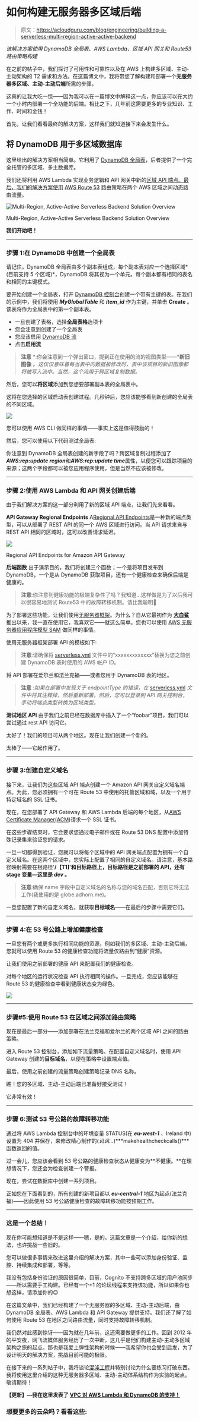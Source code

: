# 如何构建无服务器多区域后端

> 原文：<https://acloudguru.com/blog/engineering/building-a-serverless-multi-region-active-active-backend>

*该解决方案使用 DynamoDB 全局表、AWS Lambda、区域 API 网关和 Route53 路由策略构建*

在之前的帖子中，我们探讨了可用性和可靠性以及在 AWS 上构建多区域、主动-主动架构的 T2 需求和方法。在这篇博文中，我将带您了解构建和部署一个**无服务器多区域、主动-主动后端**所需的步骤。

这真的让我大吃一惊——因为我可以在一篇博文中解释这一点，你应该可以在大约一个小时内部署一个全功能的后端。相比之下，几年前这需要更多的专业知识、工作、时间和金钱！

首先，让我们看看最终的解决方案，这样我们就知道接下来会发生什么。

## 将 DynamoDB 用于多区域数据库

这里给出的解决方案相当简单。它利用了 [DynamoDB 全局表](https://docs.aws.amazon.com/amazondynamodb/latest/developerguide/GlobalTables.html)，后者提供了一个完全托管的多区域、多主数据库。

我们还将利用 AWS Lambda 实现业务逻辑和 API 网关中新的[区域 API 端点。最后，我们的解决方案使用](https://docs.aws.amazon.com/apigateway/latest/developerguide/create-regional-api.html) [AWS Route 53](https://acloudguru.com/blog/engineering/configure-dns-with-route-53) 路由策略在两个 AWS 区域之间动态路由流量。

![Multi-Region, Active-Active Serverless Backend Solution Overview](img/4a98d7db82580d83f5a87dc44ff8d3da.png)

Multi-Region, Active-Active Serverless Backend Solution Overview

**我们开始吧！**

* * *

### 步骤 1:在 DynamoDB 中创建一个全局表

请记住，DynamoDB 全局表由多个副本表组成，每个副本表对应一个选择区域*(目前支持 5 个区域)*，DynamoDB 将其视为一个单元。每个副本都有相同的表名和相同的主键模式。

要开始创建一个全局表，打开 [DynamoDB 控制台](https://console.aws.amazon.com/dynamodb/home)创建一个带有主键的表。在我们的示例中，我们将使用 ***MyGlobalTable*** 和 ***item_id*** 作为主键，并单击 **Create** 。该表将作为全局表中的第一个副本表。

*   一旦创建了表格，选择**全局表格**选项卡
*   您会注意到创建了一个全局表
*   您应该启用 [DynamoDB 流](https://docs.aws.amazon.com/amazondynamodb/latest/developerguide/Streams.html)
*   点击**启用流**

> **注意** *:你会注意到一个弹出窗口，提到正在使用的流的视图类型——***新旧图像** *。这仅仅意味着每当表中的数据被修改时，表中该项目的新旧图像都将被写入流中。当然，这个流用于跨区域复制数据。*

然后，您可以**将区域**添加到您想要部署副本表的全局表中。

这将在您选择的区域启动表创建过程。几秒钟后，您应该能够看到新创建的全局表的不同区域。

![](img/8cd2ec4c786a3929500a7b51a71814ab.png)

您可以使用 AWS CLI 做同样的事情——事实上这是值得鼓励的！

然后，您可以使用以下代码测试全局表:

你注意到 DynamoDB 全局表创建的新字段了吗？跨区域复制过程添加了***AWS:rep:update region***和***AWS:rep:update time***属性，以便您可以跟踪项目的来源；这两个字段都可以被您应用程序使用，但是当然不应该被修改。

* * *

### 步骤 2:使用 AWS Lambda 和 API 网关创建后端

由于我们解决方案的这一部分利用了新的区域 API 端点，让我们先来看看。

**API Gateway Regional Endpoints** A[Regional API Endpoints](https://docs.aws.amazon.com/apigateway/latest/developerguide/create-regional-api.html)是一种新的端点类型，可以从部署了 REST API 的同一个 AWS 区域进行访问。当 API 请求来自与 REST API 相同的区域时，这可以改善请求延迟。

![](img/554175d87ee49bc03fc7660c4db8e452.png)

Regional API Endpoints for Amazon API Gateway

**后端函数** 出于演示目的，我们将创建三个函数；一个是将项目发布到 DynamoDB，一个是从 DynamoDB 获取项目，还有一个健康检查来确保后端是健康的。

> **注意**:你注意到健康功能的极端复杂性了吗？我知道…这样做是为了以后我可以很容易地测试 Route53 中的故障转移机制。请比我聪明🙂

为了部署这些功能，让我们使用[无服务器框架](https://serverless.com/)。为什么？自从它最初作为 **[大白鲨](https://serverlesscode.com/post/serverless-formerly-jaws/)** 推出以来，我一直在使用它，我喜欢它——就这么简单。您也可以使用 [AWS 无服务器应用程序模型 SAM](https://docs.aws.amazon.com/lambda/latest/dg/serverless_app.html) 做同样的事情。

使用无服务器框架部署 API 的模板如下:

> **注意**:请确保将 [serverless.yml](https://gist.github.com/adhorn/cab4b461f46cc66f27d49e1de4230c7f) 文件中的“xxxxxxxxxxxxx”替换为您之前创建 DynamoDB 表时使用的 AWS 帐户 ID。

将 API 部署在爱尔兰和法兰克福——或者您用于 DynamoDB 表的地区。

> **注意** *:如果在部署中发现关于 endpointType 的错误，在* [serverless.yml](https://gist.github.com/adhorn/cab4b461f46cc66f27d49e1de4230c7f) *文件中将其注释掉，然后重新部署。然后，您可以登录到 API 网关控制台，手动将端点类型转换为区域类型。*

**测试地区 API** 由于我们之前已经在数据库中插入了一个“foobar”项目，我们可以尝试通过 rest API 访问它。

太好了！我们的项目可从两个地区。现在让我们创建一个新的。

太棒了——它起作用了。

* * *

### 步骤 3:创建自定义域名

接下来，让我们为这些区域 API 端点创建一个 Amazon API 网关自定义域名端点。为此，您必须拥有一个可在 Route 53 中使用的托管区域和域，以及一个用于特定域名的 SSL 证书。

现在，在您部署了 API Gateway 和 AWS Lambda 后端的每个地区，从[AWS Certificate Manager(ACM](https://eu-west-1.console.aws.amazon.com/acm/home?region=eu-west-1))请求一个 SSL 证书。

在这些步骤结束时，它会要求您通过电子邮件或在 Route 53 DNS 配置中添加特殊记录集来验证您的请求。

一旦一切都得到验证，您就可以将每个区域中的 API 网关端点配置为拥有一个自定义域名。在这两个区域中，您实际上配置了相同的自定义域名。请注意，基本路径映射需要在根路径'**/【T1]'和目标路径上，目标路径是之前部署的 API，还有 stage 变量—这里是 *dev* 。**

> **注意**:确保 name 字段中自定义域名的名称与您的域名匹配，否则它将无法工作(我使用的是 globe.adhorn.me)。

一旦您配置了新的自定义域名，就获取**目标域名**——在最后的步骤中需要它们。

* * *

### 步骤 4:在 53 号公路上增加健康检查

一旦您有两个或更多执行相同功能的资源，例如我们的多区域、主动-主动后端，您就可以使用 Route 53 的健康检查功能将流量仅路由到“健康”资源。

让我们使用之前部署的健康 API 来配置我们的健康检查。

对每个地区的运行状况检查 API 执行相同的操作。一旦完成，您应该能够在 Route 53 的健康检查中看到健康状态变为绿色。

![](img/12e296c486f35066a89257927078c782.png)

* * *

### 步骤#5:使用 Route 53 在区域之间添加路由策略

现在是最后一部分——添加部署在法兰克福和爱尔兰的两个区域 API 之间的路由策略。

进入 Route 53 控制台，添加如下流量策略。在配置自定义域名时，使用 API Gateway 创建的**目标域名**，以便在策略中设置端点值。

最后，使用之前创建的流量策略创建策略记录 DNS 名称。

瞧！您的多区域、主动-主动后端已准备好接受测试！

它非常有效！

* * *

### 步骤 6:测试 53 号公路的故障转移功能

通过将 AWS Lambda 控制台中的环境变量 STATUS(在 ***eu-west-1*** 、Ireland 中)设置为 404 并保存，来修改精心制作的(*讥讽…*)***makehealthcheckcalls()***函数返回的值。

过一会儿，您应该会看到 53 号公路的健康检查状态从健康变为**不健康。**在理想情况下，您还会为检查创建一个警报。

现在，尝试在数据库中创建一系列项目。

正如您在下面看到的，所有创建的新项目都以 ***eu-central-1*** 地区为起点(法兰克福)——因此使用 53 号公路健康检查的故障转移功能按预期工作。

* * *

### 这是一个总结！

现在你可能想知道是不是这样——嗯，是的。这篇文章是一个介绍，给你新的想法，也许挑战一些旧的。

您可以做很多事情来改进这里介绍的解决方案，其中一些可以添加身份验证、监控、持续集成和部署，等等。

我没有包括身份验证的原因很简单，目前，Cognito 不支持跨多区域的用户池同步——所以需要手工构建。已经有一个+1 的论坛线程来支持该功能，所以如果你也想这样，请添加你的😉

在这篇文章中，我们已经构建了一个无服务器的多区域、主动-主动后端，由 DynamoDB 全局表、AWS Lambda 和 API Gateway 提供支持。我们还了解了如何使用 Route 53 在地区之间路由流量，同时支持故障转移机制。

我仍然对此感到惊讶——因为就在几年前，这还需要做更多的工作。回到 2012 年的平安夜，网飞流媒体服务经历了一次中断，这几乎是他们构建主动-主动多区域架构之旅的起点。那也是我爱上弹性架构的时候——我希望你也会受到启发，为了设计明天的解决方案，挑战目前可能的极限。

在接下来的一系列帖子中，我将谈论[混沌工程](https://acloudguru.com/blog/engineering/how-to-improve-your-systems-by-injecting-controlled-failure-with-chaos-engineering)并特别讨论为什么要练习打破东西。我将使用这里介绍的这种无服务器多区域、主动-主动体系结构作为实验的起点。敬请期待！

**【更新】—我在这里发表了** [**VPC 对 AWS Lambda 和 DynamoDB 的支持！**](https://medium.com/@adhorn/adding-support-for-vpc-build-a-serverless-multi-region-active-active-backend-solution-d80d25157688)

### 想要更多的云朵吗？看看这些: